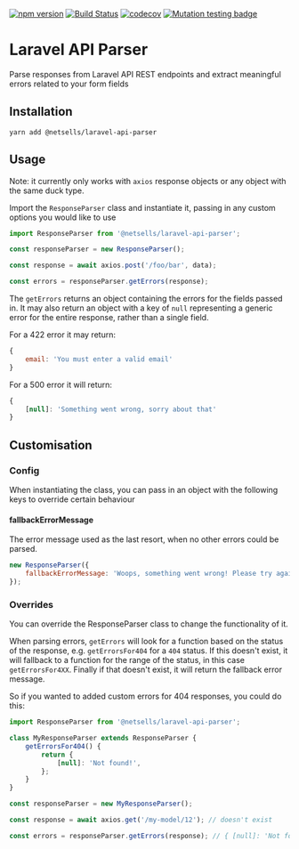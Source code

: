 [![npm version](https://badge.fury.io/js/%40netsells%2Flaravel-api-parser.svg)](https://badge.fury.io/js/%40netsells%2Flaravel-api-parser)
[![Build Status](https://travis-ci.com/netsells/laravel-api-parser.svg?branch=master)](https://travis-ci.com/netsells/laravel-api-parser)
[![codecov](https://codecov.io/gh/netsells/laravel-api-parser/branch/master/graph/badge.svg)](https://codecov.io/gh/netsells/laravel-api-parser)
[![Mutation testing badge](https://badge.stryker-mutator.io/github.com/netsells/laravel-api-parser/master)](https://stryker-mutator.github.io)

# Laravel API Parser

Parse responses from Laravel API REST endpoints and extract meaningful errors
related to your form fields

## Installation

```
yarn add @netsells/laravel-api-parser
```

## Usage

Note: it currently only works with `axios` response objects or any object with
the same duck type.

Import the `ResponseParser` class and instantiate it, passing in any custom
options you would like to use

```javascript
import ResponseParser from '@netsells/laravel-api-parser';

const responseParser = new ResponseParser();

const response = await axios.post('/foo/bar', data);

const errors = responseParser.getErrors(response);
```

The `getErrors` returns an object containing the errors for the fields passed
in. It may also return an object with a key of `null` representing a generic
error for the entire response, rather than a single field.

For a 422 error it may return:

```javascript
{
    email: 'You must enter a valid email'
}
```

For a 500 error it will return:

```javascript
{
    [null]: 'Something went wrong, sorry about that'
}
```

## Customisation

### Config

When instantiating the class, you can pass in an object with the following keys
to override certain behaviour

#### fallbackErrorMessage

The error message used as the last resort, when no other errors could be parsed.

```javascript
new ResponseParser({
    fallbackErrorMessage: 'Woops, something went wrong! Please try again later',
});
```

### Overrides

You can override the ResponseParser class to change the functionality of it.

When parsing errors, `getErrors` will look for a function based on the status of
the response, e.g. `getErrorsFor404` for a `404` status. If this doesn't exist,
it will fallback to a function for the range of the status, in this case
`getErrorsFor4XX`. Finally if that doesn't exist, it will return the fallback
error message.

So if you wanted to added custom errors for 404 responses, you could do this:

```javascript
import ResponseParser from '@netsells/laravel-api-parser';

class MyResponseParser extends ResponseParser {
    getErrorsFor404() {
        return {
            [null]: 'Not found!',
        };
    }
}

const responseParser = new MyResponseParser();

const response = await axios.get('/my-model/12'); // doesn't exist

const errors = responseParser.getErrors(response); // { [null]: 'Not found!' }
```
